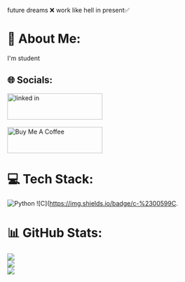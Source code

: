 future dreams ❌ work like hell in present✅
# 💫 About Me:
I'm student


## 🌐 Socials:
<a href="https://www.linkedin.com/in/tejas-s-a9539a36b/" target="_blank"><img src="https://imgs.search.brave.com/RkT--n3fEM7JeLhd2q7pICJ0XXd2Ihl7zOQvLxLOjfQ/rs:fit:860:0:0:0/g:ce/aHR0cHM6Ly93d3cu/ZnJlZXBuZ2xvZ29z/LmNvbS91cGxvYWRz/L2xpbmtlZGluLWxv/Z28tcG5nLXRyYW5z/cGFyZW50LWJhY2tn/cm91bmQtLTI3LnBu/Zw" alt="linked in "  style="height: 60px !important;width: 217px !important;" ></a> </br></hr> 
</br> </hr>
<a href="https://www.buymeacoffee.com/tejasgowda934" target="_blank"><img src="https://cdn.buymeacoffee.com/buttons/v2/default-yellow.png" alt="Buy Me A Coffee" style="height: 60px !important;width: 217px !important;" ></a>
</br>
# 💻 Tech Stack:
![Python](https://img.shields.io/badge/python-3670A0?style=for-the-badge&logo=python&logoColor=yellow)
![C](https://img.shields.io/badge/c-%2300599C.
# 📊 GitHub Stats:
![](https://github-readme-stats.vercel.app/api?username=Tejas934677&theme=highcontrast&hide_border=false&include_all_commits=true&count_private=true)<br/>
![](https://github-readme-streak-stats.herokuapp.com/?user=Tejas934677&theme=highcontrast&hide_border=false)<br/>
![](https://github-readme-stats.vercel.app/api/top-langs/?username=Tejas934677&theme=highcontrast&hide_border=false&include_all_commits=true&count_private=true&layout=compact)

